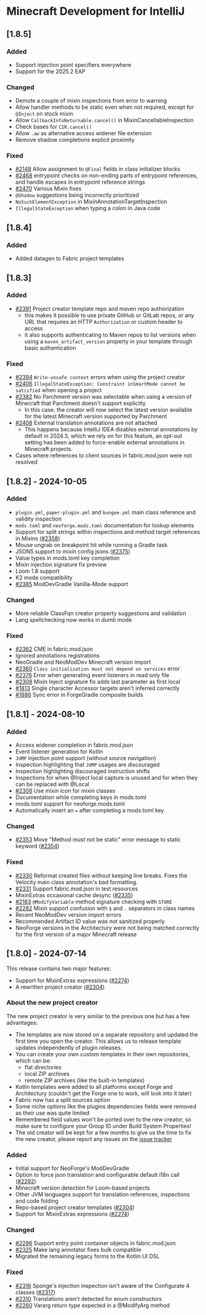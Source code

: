 # Minecraft Development for IntelliJ

## [1.8.5]

### Added

- Support injection point specifiers everywhere
- Support for the 2025.2 EAP

### Changed

- Demote a couple of mixin inspections from error to warning
- Allow handler methods to be static even when not required, except for `@Inject` on stock mixin
- Allow `CallbackInfoReturnable.cancel()` in MixinCancellableInspection
- Check bases for `CIR.cancel()`
- Allow `.aw` as alternative access widener file extension
- Remove shadow completions explicit proximity

### Fixed

- [#2148](https://github.com/minecraft-dev/MinecraftDev/issues/2148) Allow assignment to `@Final` fields in class initializer blocks
- [#2468](https://github.com/minecraft-dev/MinecraftDev/issues/2468) entrypoint checks on non-ending parts of entrypoint references, and handle escapes in entrypoint reference strings
- [#2470](https://github.com/minecraft-dev/MinecraftDev/issues/2470) Various Mixin fixes
- `@Shadow` suggestions being incorrectly prioritized
- `NoSuchElementException` in MixinAnnotationTargetInspection
- `IllegalStateException` when typing a colon in Java code

## [1.8.4]

### Added

- Added datagen to Fabric project templates

## [1.8.3]

### Added

- [#2391](https://github.com/minecraft-dev/MinecraftDev/issues/2391) Project creator template repo and maven repo authorization
  - this makes it possible to use private GitHub or GitLab repos, or any URL that requires an HTTP `Authorization` or custom header to access
  - it also supports authenticating to Maven repos to list versions when using a `maven_artifact_version` property in your template through basic authentication

### Fixed

- [#2394](https://github.com/minecraft-dev/MinecraftDev/issues/2394) `Write-unsafe context` errors when using the project creator
- [#2406](https://github.com/minecraft-dev/MinecraftDev/issues/2406) `IllegalStateException: Constraint inSmartMode cannot be satisfied` when opening a project
- [#2382](https://github.com/minecraft-dev/MinecraftDev/issues/2382) No Parchment version was selectable when using a version of Minecraft that Parchment doesn't support explicitly
  - In this case, the creator will now select the latest version available for the latest Minecraft version supported by Parchment
- [#2408](https://github.com/minecraft-dev/MinecraftDev/issues/2408) External translation annotations are not attached
  - This happens because IntelliJ IDEA disables external annotations by default in 2024.3, which we rely on for this feature, an opt-out setting has been added to force-enable external annotations in Minecraft projects.
- Cases where references to client sources in fabric.mod.json were not resolved

## [1.8.2] - 2024-10-05

### Added

- `plugin.yml`, `paper-plugin.yml` and `bungee.yml` main class reference and validity inspection
- `mods.toml` and `neoforge.mods.toml` documentation for lookup elements
- Support for split strings within inspections and method target references in Mixins ([#2358](https://github.com/minecraft-dev/MinecraftDev/pull/2358))
- Mouse ungrab on breakpoint hit while running a Gradle task
- JSON5 support to mixin config jsons ([#2375](https://github.com/minecraft-dev/MinecraftDev/pull/2375))
- Value types in mods.toml key completion
- Mixin injection signature fix preview
- Loom 1.8 support
- K2 mode compatibility
- [#2385](https://github.com/minecraft-dev/MinecraftDev/issues/2385) ModDevGradle Vanilla-Mode support

### Changed

- More reliable ClassFqn creator property suggestions and validation
- Lang spellchecking now works in dumb mode

### Fixed

- [#2362](https://github.com/minecraft-dev/MinecraftDev/issues/2362) CME in fabric.mod.json
- Ignored annotations registrations
- NeoGradle and NeoModDev Minecraft version import
- [#2360](https://github.com/minecraft-dev/MinecraftDev/issues/2360) `Class initialization must not depend on services` error
- [#2376](https://github.com/minecraft-dev/MinecraftDev/issues/2376) Error when generating event listeners in read only file
- [#2308](https://github.com/minecraft-dev/MinecraftDev/issues/2308) Mixin Inject signature fix adds last parameter as first local
- [#1813](https://github.com/minecraft-dev/MinecraftDev/issues/1813) Single character Accessor targets aren't inferred correctly
- [#1886](https://github.com/minecraft-dev/MinecraftDev/issues/1886) Sync error in ForgeGradle composite builds

## [1.8.1] - 2024-08-10

### Added

- Access widener completion in fabric.mod.json
- Event listener generation for Kotlin
- `JUMP` injection point support (without source navigation)
- Inspection highlighting that `JUMP` usages are discouraged
- Inspection highlighting discouraged instruction shifts
- Inspections for when @Inject local capture is unused and for when they can be replaced with @Local
- [#2306](https://github.com/minecraft-dev/MinecraftDev/issues/2306) Use mixin icon for mixin classes
- Documentation while completing keys in mods.toml
- mods.toml support for neoforge.mods.toml
- Automatically insert an `=` after completing a mods.toml key

### Changed

- [#2353](https://github.com/minecraft-dev/MinecraftDev/issues/2353) Move "Method must not be static" error message to static keyword ([#2354](https://github.com/minecraft-dev/MinecraftDev/pull/2354))

### Fixed

- [#2330](https://github.com/minecraft-dev/MinecraftDev/issues/2330) Reformat created files without keeping line breaks. Fixes the Velocity main class annotation's bad formatting.
- [#2331](https://github.com/minecraft-dev/MinecraftDev/issues/2331) Support fabric.mod.json in test resources
- MixinExtras occasional cache desync ([#2335](https://github.com/minecraft-dev/MinecraftDev/pull/2335))
- [#2163](https://github.com/minecraft-dev/MinecraftDev/issues/2163) `@ModifyVariable` method signature checking with `STORE`
- [#2282](https://github.com/minecraft-dev/MinecraftDev/issues/2282) Mixin support confusion with `$` and `.` separators in class names
- Recent NeoModDev version import errors
- Recommended Artifact ID value was not sanitized properly
- NeoForge versions in the Architectury were not being matched correctly for the first version of a major Minecraft release

## [1.8.0] - 2024-07-14

This release contains two major features:
- Support for MixinExtras expressions ([#2274](https://github.com/minecraft-dev/MinecraftDev/pull/2274))
- A rewritten project creator ([#2304](https://github.com/minecraft-dev/MinecraftDev/pull/2304))

### About the new project creator

The new project creator is very similar to the previous one but has a few advantages:
- The templates are now stored on a separate repository and updated the first time you open the creator. This allows us to release template updates independently of plugin releases.
- You can create your own custom templates in their own repositories, which can be:
  - flat directories
  - local ZIP archives
  - remote ZIP archives (like the built-in templates)
- Kotlin templates were added to all platforms except Forge and Architectury (couldn't get the Forge one to work, will look into it later)
- Fabric now has a split sources option
- Some niche options like the plugins dependencies fields were removed as their use was quite limited
- Remembered field values won't be ported over to the new creator, so make sure to configure your Group ID under Build System Properties!
- The old creator will be kept for a few months to give us the time to fix the new creator, please report any issues on the [issue tracker](https://github.com/minecraft-dev/MinecraftDev/issues)

### Added

- Initial support for NeoForge's ModDevGradle
- Option to force json translation and configurable default i18n call ([#2292](https://github.com/minecraft-dev/MinecraftDev/pull/2292))
- Minecraft version detection for Loom-based projects
- Other JVM languages support for translation references, inspections and code folding
- Repo-based project creator templates ([#2304](https://github.com/minecraft-dev/MinecraftDev/pull/2304))
- Support for MixinExtras expressions ([#2274](https://github.com/minecraft-dev/MinecraftDev/pull/2274))

### Changed

- [#2296](https://github.com/minecraft-dev/MinecraftDev/issues/2296) Support entry point container objects in fabric.mod.json
- [#2325](https://github.com/minecraft-dev/MinecraftDev/issues/2325) Make lang annotator fixes bulk compatible
- Migrated the remaining legacy forms to the Kotlin UI DSL

### Fixed

- [#2316](https://github.com/minecraft-dev/MinecraftDev/issues/2316) Sponge's injection inspection isn't aware of the Configurate 4 classes ([#2317](https://github.com/minecraft-dev/MinecraftDev/pull/2317))
- [#2310](https://github.com/minecraft-dev/MinecraftDev/issues/2310) Translations aren't detected for enum constructors
- [#2260](https://github.com/minecraft-dev/MinecraftDev/issues/2260) Vararg return type expected in a @ModifyArg method
